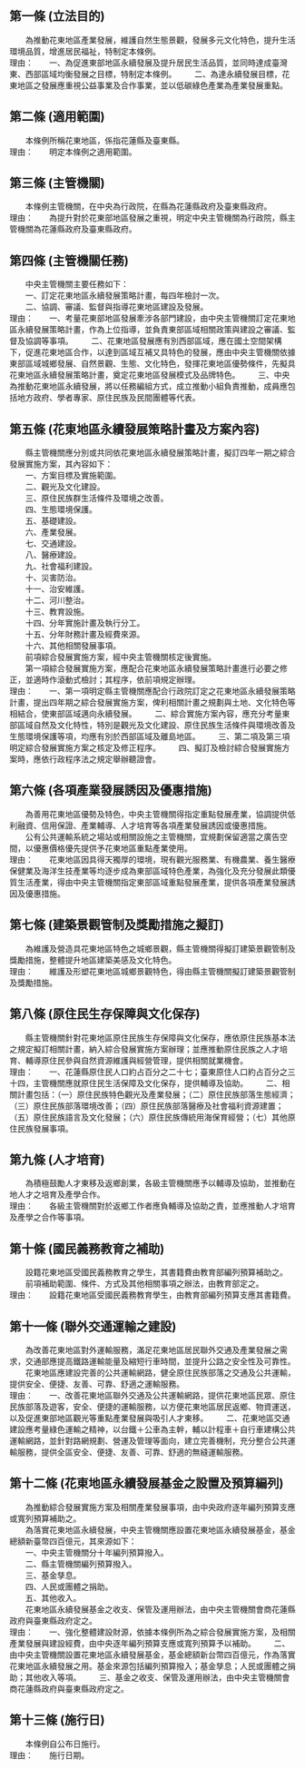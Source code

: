 第一條 (立法目的)
-----------------
　　為推動花東地區產業發展，維護自然生態景觀，發展多元文化特色，提升生活環境品質，增進居民福祉，特制定本條例。  
理由：　　一、為促進東部地區永續發展及提升居民生活品質，並同時達成臺灣東、西部區域均衡發展之目標，特制定本條例。
　　二、為達永續發展目標，花東地區之發展應重視公益事業及合作事業，並以低碳綠色產業為產業發展重點。

第二條 (適用範圍)
-----------------
　　本條例所稱花東地區，係指花蓮縣及臺東縣。  
理由：　　明定本條例之適用範圍。

第三條 (主管機關)
-----------------
　　本條例主管機關，在中央為行政院，在縣為花蓮縣政府及臺東縣政府。  
理由：　　為提升對於花東部地區發展之重視，明定中央主管機關為行政院，縣主管機關為花蓮縣政府及臺東縣政府。

第四條 (主管機關任務)
---------------------
　　中央主管機關主要任務如下：  
　　一、訂定花東地區永續發展策略計畫，每四年檢討一次。  
　　二、協調、審議、監督與指導花東地區建設及發展。  
理由：　　一、考量花東部地區發展牽涉各部門建設，由中央主管機關訂定花東地區永續發展策略計畫，作為上位指導，並負責東部區域相關政策與建設之審議、監督及協調等事項。
　　二、花東地區發展應有別西部區域，應在國土空間架構下，促進花東地區合作，以達到區域互補又具特色的發展，應由中央主管機關依據東部區域城鄉發展、自然景觀、生態、文化特色，發揮花東地區優勢條件，先擬具花東地區永續發展策略計畫，奠定花東地區發展模式及品牌特色。
　　三、中央為推動花東地區永續發展，將以任務編組方式，成立推動小組負責推動，成員應包括地方政府、學者專家、原住民族及民間團體等代表。

第五條 (花東地區永續發展策略計畫及方案內容)
-------------------------------------------
　　縣主管機關應分別或共同依花東地區永續發展策略計畫，擬訂四年一期之綜合發展實施方案，其內容如下：  
　　一、方案目標及實施範圍。  
　　二、觀光及文化建設。  
　　三、原住民族群生活條件及環境之改善。  
　　四、生態環境保護。  
　　五、基礎建設。  
　　六、產業發展。  
　　七、交通建設。  
　　八、醫療建設。  
　　九、社會福利建設。  
　　十、災害防治。  
　　十一、治安維護。  
　　十二、河川整治。  
　　十三、教育設施。  
　　十四、分年實施計畫及執行分工。  
　　十五、分年財務計畫及經費來源。  
　　十六、其他相關發展事項。  
　　前項綜合發展實施方案，經中央主管機關核定後實施。  
　　第一項綜合發展實施方案，應配合花東地區永續發展策略計畫進行必要之修正，並適時作滾動式檢討；其程序，依前項規定辦理。  
理由：　　一、第一項明定縣主管機關應配合行政院訂定之花東地區永續發展策略計畫，提出四年期之綜合發展實施方案，俾利相關計畫之規劃與土地、文化特色等相結合，使東部區域邁向永續發展。
　　二、綜合實施方案內容，應充分考量東部區域自然及文化特性，特別是觀光及文化建設、原住民族生活條件與環境改善及生態環境保護等項，均應有別於西部區域及離島地區。
　　三、第二項及第三項明定綜合發展實施方案之核定及修正程序。
　　四、擬訂及檢討綜合發展實施方案時，應依行政程序法之規定舉辦聽證會。

第六條 (各項產業發展誘因及優惠措施)
-----------------------------------
　　為善用花東地區優勢及特色，中央主管機關得指定重點發展產業，協調提供低利融資、信用保證、產業輔導、人才培育等各項產業發展誘因或優惠措施。  
　　公有公共運輸系統之場站或相關設施之主管機關，宜規劃保留適當之廣告空間，以優惠價格優先提供予花東地區重點產業使用。  
理由：　　花東地區因具得天獨厚的環境，現有觀光服務業、有機農業、養生醫療保健業及海洋生技產業等均逐步成為東部區域特色產業，為強化及充分發展此類優質生活產業，得由中央主管機關指定東部區域重點發展產業，提供各項產業發展誘因及優惠措施。

第七條 (建築景觀管制及獎勵措施之擬訂)
-------------------------------------
　　為維護及營造具花東地區特色之城鄉景觀，縣主管機關得擬訂建築景觀管制及獎勵措施，整體提升地區建築美感及文化特色。  
理由：　　維護及形塑花東地區城鄉景觀特色，得由縣主管機關擬訂建築景觀管制及獎勵措施。

第八條 (原住民生存保障與文化保存)
---------------------------------
　　縣主管機關針對花東地區原住民族生存保障與文化保存，應依原住民族基本法之規定擬訂相關計畫，納入綜合發展實施方案辦理；並應推動原住民族之人才培育、輔導原住民參與自然資源維護與經營管理，提供相關就業機會。  
理由：　　一、花蓮縣原住民人口約占百分之二十七；臺東原住人口約占百分之三十四，主管機關應就原住民生活保障及文化保存，提供輔導及協助。
　　二、相關計畫包括：（一）原住民族特色觀光及產業發展；（二）原住民族部落生態經濟；（三）原住民族部落環境改善；（四）原住民族部落醫療及社會福利資源建置；（五）原住民族語言及文化發展；（六）原住民族傳統用海保育經營；（七）其他原住民族發展事項。

第九條 (人才培育)
-----------------
　　為積極鼓勵人才東移及返鄉創業，各級主管機關應予以輔導及協助，並推動在地人才之培育及產學合作。  
理由：　　各級主管機關對於返鄉工作者應負輔導及協助之責，並應推動人才培育及產學之合作等事項。

第十條 (國民義務教育之補助)
---------------------------
　　設籍花東地區受國民義務教育之學生，其書籍費由教育部編列預算補助之。  
　　前項補助範圍、條件、方式及其他相關事項之辦法，由教育部定之。  
理由：　　設籍花東地區受國民義務教育學生，由教育部編列預算支應其書籍費。

第十一條 (聯外交通運輸之建設)
-----------------------------
　　為改善花東地區對外運輸服務，滿足花東地區居民聯外交通及產業發展之需求，交通部應提高鐵路運輸能量及縮短行車時間，並提升公路之安全性及可靠性。  
　　花東地區應建設完善的公共運輸網路，健全原住民族部落之交通及公共運輸，提供安全、便捷、友善、可靠、舒適之運輸服務。  
理由：　　一、改善花東地區聯外交通及公共運輸網路，提供花東地區民眾、原住民族部落及遊客，安全、便捷的運輸服務，以方便花東地區居民返鄉、物資運送，以及促進東部地區觀光等重點產業發展與吸引人才東移。
　　二、花東地區交通建設應考量綠色運輸之精神，以台鐵＋公車為主幹，輔以計程車＋自行車建構公共運輸網路，並針對路網規劃、營運及管理等面向，建立完善機制，充分整合公共運輸服務，提供全區安全、便捷、友善、可靠、舒適的無縫運輸服務。

第十二條 (花東地區永續發展基金之設置及預算編列)
-----------------------------------------------
　　為推動綜合發展實施方案及相關產業發展事項，由中央政府逐年編列預算支應或寬列預算補助之。  
　　為落實花東地區永續發展，中央主管機關應設置花東地區永續發展基金，基金總額新臺幣四百億元，其來源如下：  
　　一、中央主管機關分十年編列預算撥入。  
　　二、縣主管機關編列預算撥入。  
　　三、基金孳息。  
　　四、人民或團體之捐助。  
　　五、其他收入。  
　　花東地區永續發展基金之收支、保管及運用辦法，由中央主管機關會商花蓮縣政府與臺東縣政府定之。  
理由：　　一、強化整體建設財源，依據本條例所為之綜合發展實施方案，及相關產業發展與建設經費，由中央逐年編列預算支應或寬列預算予以補助。
　　二、由中央主管機關設置花東地區永續發展基金，基金總額新台幣四百億元，作為落實花東地區永續發展之用。基金來源包括編列預算撥入；基金孳息；人民或團體之捐助；其他收入等項。
　　三、基金之收支、保管及運用辦法，由中央主管機關會商花蓮縣政府與臺東縣政府定之。

第十三條 (施行日)
-----------------
　　本條例自公布日施行。  
理由：　　施行日期。